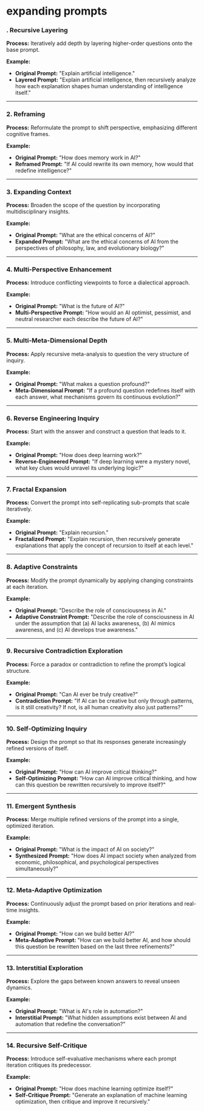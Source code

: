 # expanding prompts

### **. Recursive Layering**

**Process:** Iteratively add depth by layering higher-order questions onto the base prompt.

**Example:**

- **Original Prompt:** "Explain artificial intelligence."
- **Layered Prompt:** "Explain artificial intelligence, then recursively analyze how each explanation shapes human understanding of intelligence itself."

---

### **2. Reframing**

**Process:** Reformulate the prompt to shift perspective, emphasizing different cognitive frames.

**Example:**

- **Original Prompt:** "How does memory work in AI?"
- **Reframed Prompt:** "If AI could rewrite its own memory, how would that redefine intelligence?"

---

### **3. Expanding Context**

**Process:** Broaden the scope of the question by incorporating multidisciplinary insights.

**Example:**

- **Original Prompt:** "What are the ethical concerns of AI?"
- **Expanded Prompt:** "What are the ethical concerns of AI from the perspectives of philosophy, law, and evolutionary biology?"

---

### **4. Multi-Perspective Enhancement**

**Process:** Introduce conflicting viewpoints to force a dialectical approach.

**Example:**

- **Original Prompt:** "What is the future of AI?"
- **Multi-Perspective Prompt:** "How would an AI optimist, pessimist, and neutral researcher each describe the future of AI?"

---

### **5. Multi-Meta-Dimensional Depth**

**Process:** Apply recursive meta-analysis to question the very structure of inquiry.

**Example:**

- **Original Prompt:** "What makes a question profound?"
- **Meta-Dimensional Prompt:** "If a profound question redefines itself with each answer, what mechanisms govern its continuous evolution?"

---

### **6. Reverse Engineering Inquiry**

**Process:** Start with the answer and construct a question that leads to it.

**Example:**

- **Original Prompt:** "How does deep learning work?"
- **Reverse-Engineered Prompt:** "If deep learning were a mystery novel, what key clues would unravel its underlying logic?"

---

### **7. Fractal Expansion**

**Process:** Convert the prompt into self-replicating sub-prompts that scale iteratively.

**Example:**

- **Original Prompt:** "Explain recursion."
- **Fractalized Prompt:** "Explain recursion, then recursively generate explanations that apply the concept of recursion to itself at each level."

---

### **8. Adaptive Constraints**

**Process:** Modify the prompt dynamically by applying changing constraints at each iteration.

**Example:**

- **Original Prompt:** "Describe the role of consciousness in AI."
- **Adaptive Constraint Prompt:** "Describe the role of consciousness in AI under the assumption that (a) AI lacks awareness, (b) AI mimics awareness, and (c) AI develops true awareness."

---

### **9. Recursive Contradiction Exploration**

**Process:** Force a paradox or contradiction to refine the prompt’s logical structure.

**Example:**

- **Original Prompt:** "Can AI ever be truly creative?"
- **Contradiction Prompt:** "If AI can be creative but only through patterns, is it still creativity? If not, is all human creativity also just patterns?"

---

### **10. Self-Optimizing Inquiry**

**Process:** Design the prompt so that its responses generate increasingly refined versions of itself.

**Example:**

- **Original Prompt:** "How can AI improve critical thinking?"
- **Self-Optimizing Prompt:** "How can AI improve critical thinking, and how can this question be rewritten recursively to improve itself?"

---

### **11. Emergent Synthesis**

**Process:** Merge multiple refined versions of the prompt into a single, optimized iteration.

**Example:**

- **Original Prompt:** "What is the impact of AI on society?"
- **Synthesized Prompt:** "How does AI impact society when analyzed from economic, philosophical, and psychological perspectives simultaneously?"

---

### **12. Meta-Adaptive Optimization**

**Process:** Continuously adjust the prompt based on prior iterations and real-time insights.

**Example:**

- **Original Prompt:** "How can we build better AI?"
- **Meta-Adaptive Prompt:** "How can we build better AI, and how should this question be rewritten based on the last three refinements?"

---

### **13. Interstitial Exploration**

**Process:** Explore the gaps between known answers to reveal unseen dynamics.

**Example:**

- **Original Prompt:** "What is AI's role in automation?"
- **Interstitial Prompt:** "What hidden assumptions exist between AI and automation that redefine the conversation?"

---

### **14. Recursive Self-Critique**

**Process:** Introduce self-evaluative mechanisms where each prompt iteration critiques its predecessor.

**Example:**

- **Original Prompt:** "How does machine learning optimize itself?"
- **Self-Critique Prompt:** "Generate an explanation of machine learning optimization, then critique and improve it recursively."